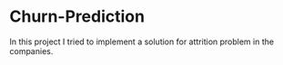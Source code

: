 # Churn-Prediction
In this project I tried to implement a solution for attrition problem in the companies.
